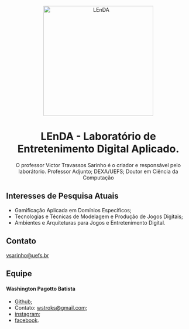 <p align="center">
<img src="https://instagram.fssa13-1.fna.fbcdn.net/vp/8b717b38a488140b4fbc8395291c5d82/5D3A48C7/t51.2885-15/fr/e15/s1080x1080/50705078_304001257136574_5804522681629098932_n.jpg?_nc_ht=instagram.fssa13-1.fna.fbcdn.net" width="300" alt="LEnDA">
</p>
<h1 align="center">LEnDA - Laboratório de Entretenimento Digital Aplicado.</h1>
<p align="center"> O professor Victor Travassos Sarinho é o criador e responsável pelo laborátorio. Professor Adjunto; DEXA/UEFS; Doutor em Ciência da Computação</p>

## Interesses de Pesquisa Atuais

* Gamificação Aplicada em Domínios Específicos;
* Tecnologias e Técnicas de Modelagem e Produção de Jogos Digitais;
* Ambientes e Arquiteturas para Jogos e Entretenimento Digital.

## Contato
vsarinho@uefs.br

## Equipe

#### Washington Pagotto Batista

* [Github](https://github.com/wstroks/);
* Contato: wstroks@gmail.com;
* [instagram](https://github.com/wstroks/);
* [facebook](https://www.facebook.com/washington.batista.3?ref=bookmarks).
